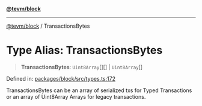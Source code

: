 [**@tevm/block**](../README.md)

***

[@tevm/block](../globals.md) / TransactionsBytes

# Type Alias: TransactionsBytes

> **TransactionsBytes**: `Uint8Array`[][] \| `Uint8Array`[]

Defined in: [packages/block/src/types.ts:172](https://github.com/evmts/tevm-monorepo/blob/main/packages/block/src/types.ts#L172)

TransactionsBytes can be an array of serialized txs for Typed Transactions or an array of Uint8Array Arrays for legacy transactions.
